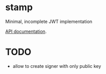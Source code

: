 # stamp

Minimal, incomplete JWT implementation


[API documentation](https://godoc.org/github.com/husio/x/stamp).


# TODO

* allow to create signer with only public key

